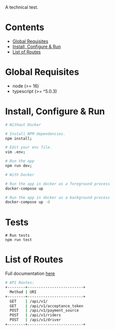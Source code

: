 A technical test.

# Contents

- [Global Requisites](#global-requisites)
- [Install, Configure &amp; Run](#install-configure--run)
- [List of Routes](#list-of-routes)

# Global Requisites

- node (>= 16)
- typescript (>= ^5.0.3)

# Install, Configure & Run

```bash
# Without Docker

# Install NPM dependencies.
npm install;

# Edit your env file.
vim .env;

# Run the app
npm run dev;
```

```bash
# With Docker

# Run the app in docker as a foreground process
docker-compose up

# Run the app in docker as a background process
docker-compose up -d
```

# Tests

```
# Run tests
npm run test
```

# List of Routes

Full documentation [here](https://app.swaggerhub.com/apis-docs/JPCUENTAS123/technical_test/1.0.0) 

```sh
# API Routes:
+--------+-------------------------+
  Method | URI
+--------+-------------------------+
  GET    | /api/v1/
  GET    | /api/v1/acceptance_token
  POST   | /api/v1/payment_source
  POST   | /api/v1/riders
  POST   | /api/v1/driver
+--------+-------------------------+
```
